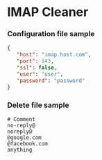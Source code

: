 # IMAP Cleaner

### Configuration file sample

```json
{
   "host": "imap.host.com",
   "port": 143,
   "ssl": false,
   "user": "user",
   "password": "password"
}
```

### Delete file sample
```
# Comment
no-reply@
noreply@
@google.com
@facebook.com
anything
```